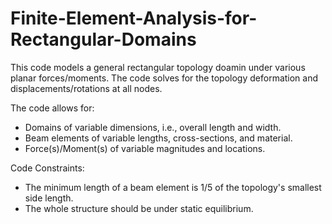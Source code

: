 # Finite-Element-Analysis-for-Rectangular-Domains

This code models a general rectangular topology doamin under various planar forces/moments. The code solves for the topology deformation and displacements/rotations at all nodes.

The code allows for:

- Domains of variable dimensions, i.e., overall length and width.
- Beam elements of variable lengths, cross-sections, and material.
- Force(s)/Moment(s) of variable magnitudes and locations.

Code Constraints:

- The minimum length of a beam element is 1/5 of the topology's smallest side length.
- The whole structure should be under static equilibrium.

